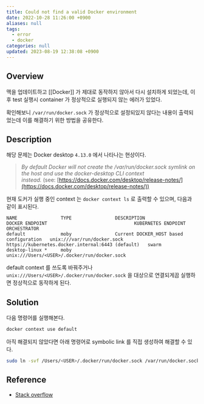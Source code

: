 ```yaml
---
title: Could not find a valid Docker environment
date: 2022-10-28 11:26:00 +0900
aliases: null
tags:
  - error
  - docker
categories: null
updated: 2023-08-19 12:38:08 +0900
---
```


## Overview

맥을 업데이트하고 [[Docker]] 가 제대로 동작하지 않아서 다시 설치하게 되었는데, 이후 test 실행시 container 가 정상적으로 실행되지 않는 에러가 있었다.
 
확인해보니 `/var/run/docker.sock` 가 정상적으로 설정되있지 않다는 내용이 출력되었는데 이를 해결하기 위한 방법을 공유한다.

## Description

해당 문제는 Docker desktop `4.13.0` 에서 나타나는 현상이다.

> _By default Docker will not create the /var/run/docker.sock symlink on the host and use the docker-desktop CLI context instead._ (see: [https://docs.docker.com/desktop/release-notes/](https://docs.docker.com/desktop/release-notes/))

현재 도커가 실행 중인 context 는 `docker context ls` 로 출력할 수 있으며, 다음과 같이 표시된다.

```console
NAME                TYPE                DESCRIPTION                               DOCKER ENDPOINT                                KUBERNETES ENDPOINT                                 ORCHESTRATOR
default             moby                Current DOCKER_HOST based configuration   unix:///var/run/docker.sock                    https://kubernetes.docker.internal:6443 (default)   swarm
desktop-linux *     moby                                                          unix:///Users/<USER>/.docker/run/docker.sock                           
```

default context 를 쓰도록 바꿔주거나 `unix:///Users/<USER>/.docker/run/docker.sock` 을 대상으로 연결되게끔 실행하면 정상적으로 동작하게 된다.  

## Solution

다음 명령어를 실행해본다.

```bash
docker context use default
```

아직 해결되지 않았다면 아래 명령어로 symbolic link 를 직접 생성하여 해결할 수 있다.

```bash
sudo ln -svf /Users/<USER>/.docker/run/docker.sock /var/run/docker.sock
```

## Reference

- [Stack overflow](https://stackoverflow.com/questions/74173489/docker-socket-is-not-found-while-using-intellij-idea-and-docker-desktop-on-macos)
